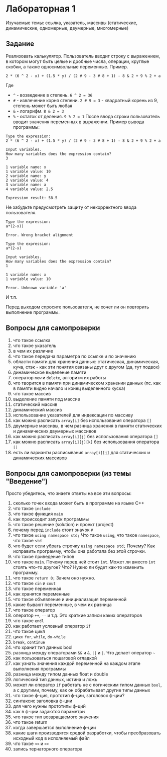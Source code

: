 # Лабораторная 1
Изучаемые темы: ссылка, указатель, массивы (статические, динамические, одномерные, двумерные, многомерные)

## Задание
Реализовать калькулятор. Пользователь вводит строку с выражением, в котором могут быть целые и дробные числа, операции, круглые скобки, а также односимвольные переменные. Пример.
```
2 * (6 ^ 2 - x) + (1.5 * y) / (2 # 9 - 3 # 8 + 1) - 8 & 2 + 9 % 2 + a
```
Где 
* `^` - возведение в степень. `6 ^ 2 = 36`
* `#` - извлечение корня степени. `2 # 9 = 3` - квадратный корень из 9, степень может быть любая
* `&` - логарифм. `8 & 2 = 3`
* `%` - остаток от деления. `9 % 2 = 1`
После ввода строки пользователь вводит значения переменных в выражении. Пример вывода программы:
```
Type the expression:
2 * (6 ^ 2 - x) + (1.5 * y) / (2 # 9 - 3 # 8 + 1) - 8 & 2 + 9 % 2 + a

Input variables.
How many variables does the expression contain?
3

1 variable name: x
1 variable value: 10
2 variable name: y
2 variable value: 4
3 variable name: a
4 variable value: 2.5

Expression result: 58.5
```
Не забудьте предусмотреть защиту от некорректного ввода пользователя.
```
Type the expression:
a*(2-x))

Error. Wrong bracket alignment
```
```
Type the expression:
a*(2-x)

Input variables.
How many variables does the expression contain?
1

1 variable name: x
1 variable value: 10

Error. Unknown variable 'a'
```
И т.п.

Перед выходом спросите пользователя, не хочет ли он повторить выполнение программы.

## Вопросы для самопроверки
1. что такое ссылка
1. что такое указатель
1. в чем их различие
1. что такое передача параметра по ссылке и по значению
1. области памяти для хранения данных: статическая, динамическая, куча, стэк - как эти понятия связаны друг с другом (да, тут подвох)
1. динамическое выделение памяти
1. оператор `new` и `delete`, алгоритм их работы
1. что творится в памяти при динамическом хранении данных (пс. как в памяти видно начало и конец выделенного куска)
1. что такое массив
1. выделение памяти под массив
1. статический массив
1. динамический массив
1. использование указателей для индексации по массиву
1. как можно расписать `array[i]` без использования оператора `[]`
1. двумерные массивы, в чем разница хранения в памяти статических и динамических двумерных массивов
1. как можно расписать `array[i][j]` без использования оператора `[]`
1. как можно расписать `array[i][j][k]` без использования оператора `[]`
1. есть ли варианты расписывания `array[i][j]` для статических и динамических массивов

## Вопросы для самопроверки (из темы "Введение")
Просто убедитесь, что знаете ответы на все эти вопросы:
1. сколько точек входа может быть в программе на языке С++
1. что такое `include`
1. что такое функция `main`
1. как происходит запуск программы
1. что такое решение (solution) и проект (project)
1. почему перед `include` стоит значок `#`
1. что такое `using namespace std;` Что такое `using`, что такое `namespace`, что такое `std`
1. что будет если убрать строчку `using namespace std;` Почему? Как исправить программу, чтобы она работала без этой строчки.
1. что такое приведение типов
1. что такое `main`. Почему перед ней стоит `int`. Может ли вместо `int` стоять что-то другое? Что? Нужно ли будет как-то изменить программу.
1. что такое `return 0;` Зачем оно нужно.
1. что такое `cin` и `cout`
1. что такое переменная
1. как хранятся переменные
1. что такое объявление и инициализация переменной
1. какие бывают переменные, в чем их разница
1. что такое оператор
1. оператор `++`, `--` и т.д. Это краткие записи каких операторов
1. что такое `endl`
1. как работает условный оператор `if`
1. что такое цикл
1. цикл `for`, `while`, `do-while`
1. `break`, `continue`
1. что хранит тип данных bool
1. разница между операторами `&&` и `&`, `||` и `|`. Что делает оператор `~`
1. как пользоваться пошаговой отладкой
1. как узнать значения каждой переменной на каждом этапе выполнения программы
1. разница между типом данных float и double
1. логический тип данных, истина и ложь
1. может ли оператор `if` работать не с логическим типом данных `bool`, а с другими, почему, как он обрабатывает другие типы данных
1. что такое ф-ция, прототип ф-ции, заголовок ф-ции?
1. синтаксис заголовка ф-ции
1. для чего нужны прототипы ф-ций
1. как в ф-ции задаются параметры
1. что такое тип возвращаемого значения
1. что такое return
1. когда завершается выполнение ф-ции
1. какие шаги производятся средой разработки, чтобы преобразовать исходный код в исполняемый файл
1. что такое `<<` и `>>`
1. запись тернаторного оператора